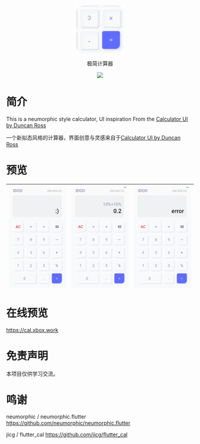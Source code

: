 <p align="center">
<img width="128" src="screenshots/cal.png" >
</p>
<p align="center">
极简计算器
<p>
<p align="center">
<img src="https://forthebadge.com/images/badges/built-with-love.svg">
<p>

# 简介 

This is a neumorphic style calculator, UI inspiration From the [Calculator UI by Duncan Ross](https://dribbble.com/shots/10076573-Calculator-UI)

一个新拟态风格的计算器，界面创意与灵感来自于[Calculator UI by Duncan Ross](https://dribbble.com/shots/10076573-Calculator-UI) 

# 预览

|  ![](screenshots/1.jpg) |  ![](screenshots/2.jpg) |  ![](screenshots/3.jpg)  |
| :------------: | :------------: | :------------: | 

# 在线预览

https://cal.xbox.work

# 免责声明

本项目仅供学习交流。

# 鸣谢

neumorphic / neumorphic.flutter
https://github.com/neumorphic/neumorphic.flutter

jicg / flutter_cal
https://github.com/jicg/flutter_cal

